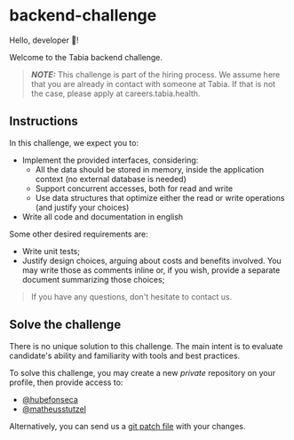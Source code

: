 # backend-challenge

Hello, developer :wave:!

Welcome to the Tabia backend challenge.

> **_NOTE:_** This challenge is part of the hiring process. We assume here that you are already in contact with someone at Tabia. If that is not the case, please apply at careers.tabia.health.

## Instructions

In this challenge, we expect you to:

- Implement the provided interfaces, considering:
  - All the data should be stored in memory, inside the application context (no external database is needed)
  - Support concurrent accesses, both for read and write
  - Use data structures that optimize either the read or write operations (and justify your choices)
- Write all code and documentation in english

Some other desired requirements are:

- Write unit tests;
- Justify design choices, arguing about costs and benefits involved. You may write those as comments inline or, if you wish, provide a separate document summarizing those choices;

> If you have any questions, don't hesitate to contact us.

## Solve the challenge

There is no unique solution to this challenge. The main intent is to evaluate candidate's ability and familiarity with tools and best practices.

To solve this challenge, you may create a new *private* repository on your profile, then provide access to:

- [@hubefonseca](https://github.com/hubefonseca)
- [@matheusstutzel](https://github.com/matheusstutzel)

Alternatively, you can send us a [git patch file](https://www.devroom.io/2009/10/26/how-to-create-and-apply-a-patch-with-git/) with your changes.
